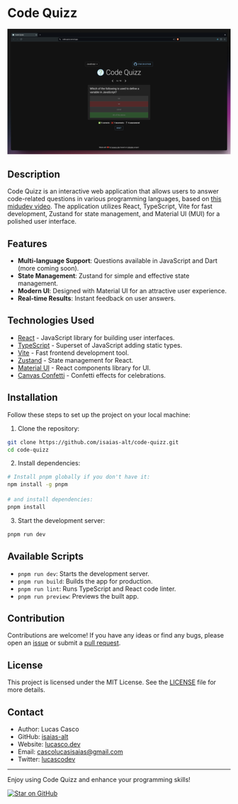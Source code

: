 # Code Quizz

![Code Quizz](public/codequizz.png)

## Description

Code Quizz is an interactive web application that allows users to answer code-related questions in various programming languages, based on [this midudev video](https://www.youtube.com/watch?v=p2wF2wRjcN0). The application utilizes React, TypeScript, Vite for fast development, Zustand for state management, and Material UI (MUI) for a polished user interface.

## Features

- **Multi-language Support**: Questions available in JavaScript and Dart (more coming soon).
- **State Management**: Zustand for simple and effective state management.
- **Modern UI**: Designed with Material UI for an attractive user experience.
- **Real-time Results**: Instant feedback on user answers.

## Technologies Used

- [React](https://reactjs.org/) - JavaScript library for building user interfaces.
- [TypeScript](https://www.typescriptlang.org/) - Superset of JavaScript adding static types.
- [Vite](https://vitejs.dev/) - Fast frontend development tool.
- [Zustand](https://zustand-demo.pmnd.rs/) - State management for React.
- [Material UI](https://mui.com/) - React components library for UI.
- [Canvas Confetti](https://www.kirilv.com/canvas-confetti/) - Confetti effects for celebrations.

## Installation

Follow these steps to set up the project on your local machine:

1. Clone the repository:

  ```bash
  git clone https://github.com/isaias-alt/code-quizz.git
  cd code-quizz
  ```

2. Install dependencies:

  ```bash
  # Install pnpm globally if you don't have it:
  npm install -g pnpm

  # and install dependencies:
  pnpm install
  ```

3. Start the development server:

  ```bash
  pnpm run dev
  ```

## Available Scripts

- `pnpm run dev`: Starts the development server.
- `pnpm run build`: Builds the app for production.
- `pnpm run lint`: Runs TypeScript and React code linter.
- `pnpm run preview`: Previews the built app.

## Contribution

Contributions are welcome! If you have any ideas or find any bugs, please open an [issue](https://github.com/isaias-alt/code-quizz/issues) or submit a [pull request](https://github.com/isaias-alt/code-quizz/pulls).

## License

This project is licensed under the MIT License. See the [LICENSE](./LICENSE) file for more details.

## Contact

- Author: Lucas Casco
- GitHub: [isaias-alt](https://github.com/isaias-alt/)
- Website: [lucasco.dev](https://lucasco.dev)
- Email: [cascolucasisaias@gmail.com](mailto:cascolucasisaias@gmail.com)
- Twitter: [lucascodev](https://twitter.com/lucascodev)

---

Enjoy using Code Quizz and enhance your programming skills!

[![Star on GitHub](https://img.shields.io/github/stars/isaias-alt/code-quizz?style=social)](https://github.com/isaias-alt/code-quizz)
